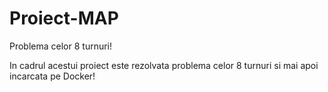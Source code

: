 # Proiect-MAP
Problema celor 8 turnuri!

In cadrul acestui proiect este rezolvata problema celor 8 turnuri si mai apoi incarcata pe Docker!
